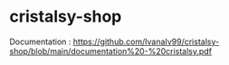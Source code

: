 # cristalsy-shop

Documentation : https://github.com/IvanaIv99/cristalsy-shop/blob/main/documentation%20-%20cristalsy.pdf
